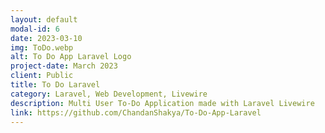 ```yaml
---
layout: default
modal-id: 6
date: 2023-03-10
img: ToDo.webp
alt: To Do App Laravel Logo
project-date: March 2023
client: Public
title: To Do Laravel
category: Laravel, Web Development, Livewire
description: Multi User To-Do Application made with Laravel Livewire
link: https://github.com/ChandanShakya/To-Do-App-Laravel
---
```

